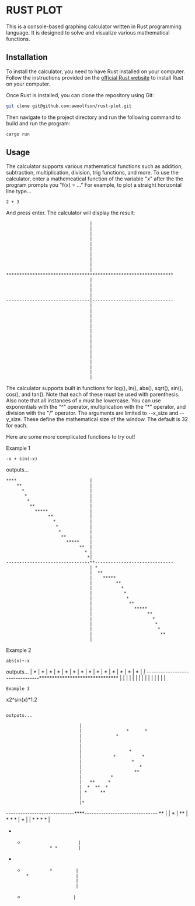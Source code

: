 # RUST PLOT

This is a console-based graphing calculator written in Rust programming language. It is designed to solve and visualize various mathematical functions.

## Installation

To install the calculator, you need to have Rust installed on your computer. Follow the instructions provided on the [official Rust website](https://www.rust-lang.org/tools/install) to install Rust on your computer.

Once Rust is installed, you can clone the repository using Git:

```bash
git clone git@github.com:awoolfson/rust-plot.git
```

Then navigate to the project directory and run the following command to build and run the program:

```bash
cargo run
```

## Usage

The calculator supports various mathematical functions such as addition, subtraction, multiplication, division, trig functions, and more. To use the calculator, enter a mathemeatical function of the variable "x" after the the program prompts you "f(x) = ..."
For example, to plot a straight horizontal line type...

```
2 + 3
```

And press enter. The calculator will display the result:

```
                                |
                                |
                                |
                                |
                                |
                                |
                                |
                                |
                                |
                                |
****************************************************************
                                |
                                |
                                |
                                |
--------------------------------|-------------------------------
                                |
                                |
                                |
                                |
                                |
                                |
                                |
                                |
                                |
                                |
                                |
                                |
                                |
                                |
                                |
```

The calculator supports built in functions for log(), ln(), abs(), sqrt(), sin(), cos(), and tan(). Note that each of these must be used with
parenthesis. Also note that all instances of x must be lowercase. You can use exponentials with the "^" operator, multiplication with the "*" operator, and division with the "/" operator. The arguments are limited to --x_size and --y_size. These define the mathematical size of the window. The default is 32 for each.

Here are some more complicated functions to try out!

Example 1

```
-x + sin(-x)
```

outputs...

```
****                            |
    **                          |
      *                         |
       *                        |
        *                       |
         **                     |
           *****                |
                **              |
                  *             |
                   *            |
                    *           |
                     **         |
                       *****    |
                            **  |
                              * |
                               *|
--------------------------------**------------------------------
                                | *
                                |  **
                                |    *****
                                |         **
                                |           *
                                |            *
                                |             *
                                |              **
                                |                *****
                                |                     **
                                |                       *
                                |                        *
                                |                         *
                                |                          **
                                |    
```
Example 2
```
abs(x)+-x
```
outputs...
                                |
                 *              |
                  *             |
                   *            |
                    *           |
                     *          |
                      *         |
                       *        |
                        *       |
                         *      |
                          *     |
                           *    |
                            *   |
                             *  |
                              * |
                               *|
--------------------------------********************************
                                |
                                |
                                |
                                |
                                |
                                |
                                |
                                |
                                |
                                |
                                |
                                |
                                |
                                |
                                |
```
Example 3
```
x2^sin(x)*1.2
```

outputs...

```
                                |
                                |                 *      *
                                |             *
                                |
                                |
                                |                  *
                                |            *          *
                                |                   *
                                |                      *
                                |                    **
                                |           *
                                |   **     *
                                |  *  **  *
                                | *     **
                                |
                                |*
-----------------------------****-------------------------------
                           **   |
                                |
                          *     |
                **              |
               *  *      *      |
                   *            |
                                |
    *         *     *   *       |
   * *                          |
                     * *        |
  *   *               *         |
             *                  |
                                |
                                |
       *                        |
```